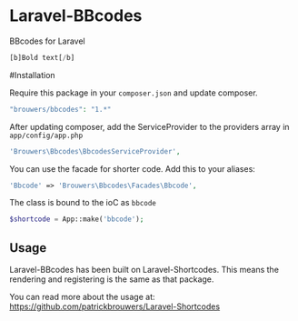 Laravel-BBcodes
==================

BBcodes for Laravel

```php
[b]Bold text[/b]
```

#Installation

Require this package in your `composer.json` and update composer.

```php
"brouwers/bbcodes": "1.*"
```

After updating composer, add the ServiceProvider to the providers array in `app/config/app.php`

```php
'Brouwers\Bbcodes\BbcodesServiceProvider',
```

You can use the facade for shorter code. Add this to your aliases:

```php
'Bbcode' => 'Brouwers\Bbcodes\Facades\Bbcode',
```

The class is bound to the ioC as `bbcode`

```php
$shortcode = App::make('bbcode');
```

## Usage

Laravel-BBcodes has been built on Laravel-Shortcodes. This means the rendering and registering is the same as that package. 

You can read more about the usage at: https://github.com/patrickbrouwers/Laravel-Shortcodes
